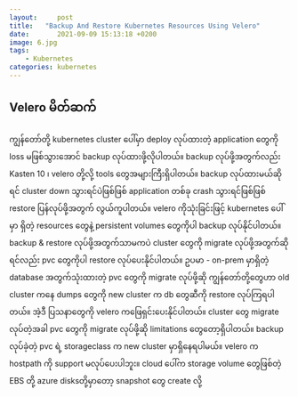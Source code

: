 ```yaml
---
layout:     post
title:   "Backup And Restore Kubernetes Resources Using Velero"
date:       2021-09-09 15:13:18 +0200
image: 6.jpg
tags:
    - Kubernetes
categories: kubernetes
---   
```


<h2> Velero မိတ်ဆက် </h2>

ကျွန်တော်တို့ kubernetes cluster ပေါ်မှာ deploy လုပ်ထားတဲ့ application တွေကို loss မဖြစ်သွားအောင် backup လုပ်ထားဖို့လိုပါတယ်။ backup လုပ်ဖို့အတွက်လည်း Kasten 10 ၊ velero တို့လို့ tools တွေအများကြီးရှိပါတယ်။ 
backup လုပ်ထားမယ်ဆိုရင် cluster down သွားရင်ပဲဖြစ်ဖြစ် application တစ်ခု crash သွားရင်ဖြစ်ဖြစ် restore ပြန်လုပ်ဖို့အတွက် လွယ်ကူပါတယ်။ velero ကိုသုံးခြင်းဖြင့် kubernetes ပေါ်မှာ ရှိတဲ့ resources တွေနဲ့ persistent volumes တွေကိုပါ backup လုပ်နိုင်ပါတယ်။ backup & restore လုပ်ဖို့အတွက်သာမကပဲ cluster တွေကို migrate လုပ်ဖို့အတွက်ဆိုရင်လည်း pvc တွေကိုပါ restore လုပ်ပေးနိုင်ပါတယ်။ ဥပမာ - on-prem မှာရှိတဲ့ database အတွက်သုံးထားတဲ့ pvc တွေကို migrate လုပ်ဖို့ဆို ကျွန်တော်တို့တွေဟာ old cluster ကနေ dumps တွေကို new cluster က db တွေဆီကို restore လုပ်ကြရပါတယ်။ အဲ့ဒီ ပြသနာတွေကို velero ကဖြေရှင်းပေးနိုင်ပါတယ်။ cluster တွေ migrate လုပ်တဲ့အခါ pvc တွေကို migrate လုပ်ဖို့ဆို limitations တွေတော့ရှိပါတယ်။ backup လုပ်ခဲ့တဲ့ pvc ရဲ့ storageclass က new cluster မှာရှိနေရပါမယ်။ velero က hostpath ကို support မလုပ်ပေးပါဘူး။ cloud ပေါ်က storage volume တွေဖြစ်တဲ့ EBS တို့ azure disksတို့မှာတော့ snapshot တွေ create လို့
